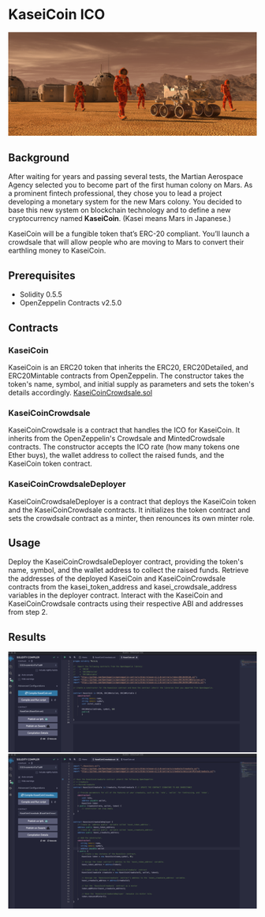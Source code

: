 # KaseiCoin ICO

![alt=""](Images/application-image.png)

## Background

After waiting for years and passing several tests, the Martian Aerospace Agency selected you to become part of the first human colony on Mars. As a prominent fintech professional, they chose you to lead a project developing a monetary system for the new Mars colony. You decided to base this new system on blockchain technology and to define a new cryptocurrency named **KaseiCoin**. (Kasei means Mars in Japanese.)

KaseiCoin will be a fungible token that’s ERC-20 compliant. You’ll launch a crowdsale that will allow people who are moving to Mars to convert their earthling money to KaseiCoin.

## Prerequisites

- Solidity 0.5.5
- OpenZeppelin Contracts v2.5.0

## Contracts

### KaseiCoin
KaseiCoin is an ERC20 token that inherits the ERC20, ERC20Detailed, and ERC20Mintable contracts from OpenZeppelin. The constructor takes the token's name, symbol, and initial supply as parameters and sets the token's details accordingly.
[KaseiCoinCrowdsale.sol](./Starter_Code/KaseiCoinCrowdsale.com)

### KaseiCoinCrowdsale
KaseiCoinCrowdsale is a contract that handles the ICO for KaseiCoin. It inherits from the OpenZeppelin's Crowdsale and MintedCrowdsale contracts. The constructor accepts the ICO rate (how many tokens one Ether buys), the wallet address to collect the raised funds, and the KaseiCoin token contract.

### KaseiCoinCrowdsaleDeployer
KaseiCoinCrowdsaleDeployer is a contract that deploys the KaseiCoin token and the KaseiCoinCrowdsale contracts. It initializes the token contract and sets the crowdsale contract as a minter, then renounces its own minter role.

## Usage

Deploy the KaseiCoinCrowdsaleDeployer contract, providing the token's name, symbol, and the wallet address to collect the raised funds.
Retrieve the addresses of the deployed KaseiCoin and KaseiCoinCrowdsale contracts from the kasei_token_address and kasei_crowdsale_address variables in the deployer contract.
Interact with the KaseiCoin and KaseiCoinCrowdsale contracts using their respective ABI and addresses from step 2.

## Results

![complie](Images/Evaluation_results/Compile_KaseiCoin.png)
![Compile](Images/Evaluation_Results/Compile_KaseiCoinCrowdsale.png)
